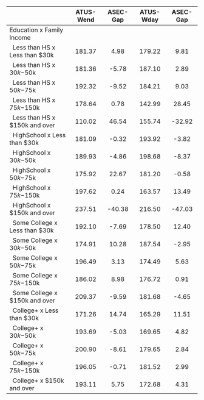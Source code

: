 
|                      |    ATUS-Wend |     ASEC-Gap |    ATUS-Wday |     ASEC-Gap |
| -------------------- | :----------: | :----------: | :----------: | :----------: |
| Education x Family Income |              |              |              |              |
| &nbsp;&nbsp;Less than HS x Less than $30k |       181.37 |         4.98 |       179.22 |         9.81 |
| &nbsp;&nbsp;Less than HS x $30k-$50k |       181.36 |        -5.78 |       187.10 |         2.89 |
| &nbsp;&nbsp;Less than HS x $50k-$75k |       192.32 |        -9.52 |       184.21 |         9.03 |
| &nbsp;&nbsp;Less than HS x $75k-$150k |       178.64 |         0.78 |       142.99 |        28.45 |
| &nbsp;&nbsp;Less than HS x $150k and over |       110.02 |        46.54 |       155.74 |       -32.92 |
| &nbsp;&nbsp;HighSchool x Less than $30k |       181.09 |        -0.32 |       193.92 |        -3.82 |
| &nbsp;&nbsp;HighSchool x $30k-$50k |       189.93 |        -4.86 |       198.68 |        -8.37 |
| &nbsp;&nbsp;HighSchool x $50k-$75k |       175.92 |        22.67 |       181.20 |        -0.58 |
| &nbsp;&nbsp;HighSchool x $75k-$150k |       197.62 |         0.24 |       163.57 |        13.49 |
| &nbsp;&nbsp;HighSchool x $150k and over |       237.51 |       -40.38 |       216.50 |       -47.03 |
| &nbsp;&nbsp;Some College x Less than $30k |       192.10 |        -7.69 |       178.50 |        12.40 |
| &nbsp;&nbsp;Some College x $30k-$50k |       174.91 |        10.28 |       187.54 |        -2.95 |
| &nbsp;&nbsp;Some College x $50k-$75k |       196.49 |         3.13 |       174.49 |         5.63 |
| &nbsp;&nbsp;Some College x $75k-$150k |       186.02 |         8.98 |       176.72 |         0.91 |
| &nbsp;&nbsp;Some College x $150k and over |       209.37 |        -9.59 |       181.68 |        -4.65 |
| &nbsp;&nbsp;College+ x Less than $30k |       171.26 |        14.74 |       165.29 |        11.51 |
| &nbsp;&nbsp;College+ x $30k-$50k |       193.69 |        -5.03 |       169.65 |         4.82 |
| &nbsp;&nbsp;College+ x $50k-$75k |       200.90 |        -8.61 |       179.65 |         2.84 |
| &nbsp;&nbsp;College+ x $75k-$150k |       196.05 |        -0.71 |       181.52 |         2.99 |
| &nbsp;&nbsp;College+ x $150k and over |       193.11 |         5.75 |       172.68 |         4.31 |

